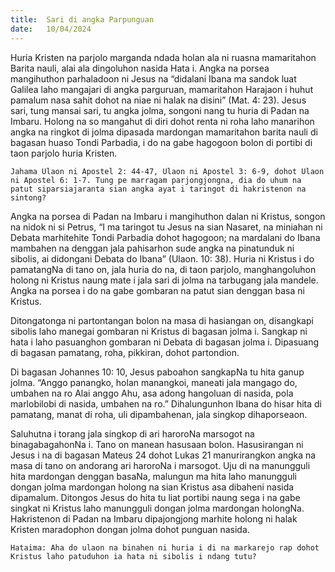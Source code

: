 ```yaml
---
title:  Sari di angka Parpunguan
date:   10/04/2024
---
```


Huria Kristen na parjolo marganda ndada holan ala ni ruasna mamaritahon Barita nauli, alai ala dingoluhon nasida Hata i. Angka na porsea mangihuthon parhaladoon ni Jesus na “didalani Ibana ma sandok luat Galilea laho mangajari di angka parguruan, mamaritahon Harajaon i huhut pamalum nasa sahit dohot na niae ni halak na disini” (Mat. 4: 23). Jesus sari, tung mansai sari, tu angka jolma, songoni nang tu huria di Padan na Imbaru. Holong na so mangahut di diri dohot renta ni roha laho manarihon angka na ringkot di jolma dipasada mardongan mamaritahon barita nauli di bagasan huaso Tondi Parbadia, i do na gabe hagogoon bolon di portibi di taon parjolo huria Kristen.

`Jahama Ulaon ni Apostel 2: 44-47, Ulaon ni Apostel 3: 6-9, dohot Ulaon ni Apostel 6: 1-7. Tung pe marragam parjongjongna, dia do uhum na patut siparsiajaranta sian angka ayat i taringot di hakristenon na sintong?`

Angka na porsea di Padan na Imbaru i mangihuthon dalan ni Kristus, songon na nidok ni si Petrus, “I ma taringot tu Jesus na sian Nasaret, na miniahan ni Debata marhitehite Tondi Parbadia dohot hagogoon; na mardalani do Ibana mambahen na denggan jala pahisarhon sude angka na pinatunduk ni sibolis, ai didongani Debata do Ibana” (Ulaon. 10: 38). Huria ni Kristus i do pamatangNa di tano on, jala huria do na, di taon parjolo, manghangoluhon holong ni Kristus naung mate i jala sari di jolma na tarbugang jala mandele. Angka na porsea i do na gabe gombaran na patut sian denggan basa ni Kristus.

Ditongatonga ni partontangan bolon na masa di hasiangan on, disangkapi sibolis laho manegai gombaran ni Kristus di bagasan jolma i. Sangkap ni hata i laho pasuanghon gombaran ni Debata di bagasan jolma i. Dipasuang di bagasan pamatang, roha, pikkiran, dohot partondion.

Di bagasan Johannes 10: 10, Jesus paboahon sangkapNa tu hita ganup jolma. “Anggo panangko, holan manangkoi, maneati jala mangago do, umbahen na ro Alai anggo Ahu, asa adong hangoluan di nasida, pola marlobilobi di nasida, umbahen na ro.” Dihalungunhon Ibana do hisar hita di pamatang, manat di roha, uli dipambahenan, jala singkop dihaporseaon.

Saluhutna i torang jala singkop di ari haroroNa marsogot na binagabagahonNa i. Tano on manean hasusaan bolon. Hasusirangan ni Jesus i na di bagasan Mateus 24 dohot Lukas 21 manurirangkon angka na masa di tano on andorang ari haroroNa i marsogot. Uju di na manungguli hita mardongan denggan basaNa, malungun ma hita laho manungguli dongan jolma mardongan holong na sian Kristus asa dibaheni nasida dipamalum. Ditongos Jesus do hita tu liat portibi naung sega i na gabe singkat ni Kristus laho manungguli dongan jolma mardongan holongNa. Hakristenon di Padan na Imbaru dipajongjong marhite holong ni halak Kristen maradophon dongan jolma dohot punguan nasida.

`Hataima: Aha do ulaon na binahen ni huria i di na markarejo rap dohot Kristus laho patuduhon ia hata ni sibolis i ndang tutu?`